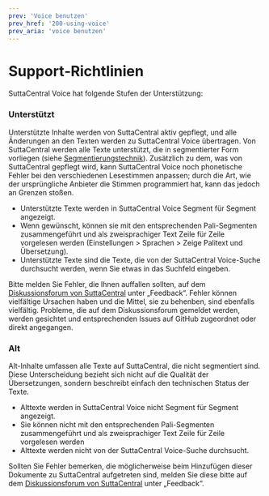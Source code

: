 ```yaml
---
prev: 'Voice benutzen'
prev_href: '200-using-voice'
prev_aria: 'voice benutzen'
---
```

# Support‐Richtlinien
SuttaCentral Voice hat folgende Stufen der Unterstützung:

### Unterstützt

Unterstützte Inhalte werden von SuttaCentral aktiv gepflegt, und alle Änderungen an den Texten werden zu SuttaCentral Voice übertragen. Von SuttaCentral werden alle Texte unterstützt, die in segmentierter Form vorliegen (siehe [Segmentierungstechnik](https://sc-voice.github.io/dhammaregen/docs/voice/segmentierung)). Zusätzlich zu dem, was von SuttaCentral gepflegt wird, kann SuttaCentral Voice noch phonetische Fehler bei den verschiedenen Lesestimmen anpassen; durch die Art, wie der ursprüngliche Anbieter die Stimmen programmiert hat, kann das jedoch an Grenzen stoßen.

* Unterstützte Texte werden in SuttaCentral Voice Segment für Segment angezeigt.
* Wenn gewünscht, können sie mit den entsprechenden Pali-Segmenten zusammengeführt und als zweisprachiger Text Zeile für Zeile vorgelesen werden (Einstellungen > Sprachen > Zeige Palitext und Übersetzung).
* Unterstützte Texte sind die Texte, die von der SuttaCentral Voice-Suche durchsucht werden, wenn Sie etwas in das Suchfeld eingeben.

Bitte melden Sie Fehler, die Ihnen auffallen sollten, auf dem [Diskussionsforum von SuttaCentral](https://discourse.suttacentral.net/) unter „Feedback“. Fehler können vielfältige Ursachen haben und die Mittel, sie zu behenben, sind ebenfalls vielfältig. Probleme, die auf dem Diskussionsforum gemeldet werden, werden gesichtet und entsprechenden Issues auf GitHub zugeordnet oder direkt angegangen.

### Alt

Alt-Inhalte umfassen alle Texte auf SuttaCentral, die nicht segmentiert sind. Diese Unterscheidung bezieht sich nicht auf die Qualität der Übersetzungen, sondern beschreibt einfach den technischen Status der Texte.

* Alttexte werden in SuttaCentral Voice nicht Segment für Segment angezeigt.
* Sie können nicht mit den entsprechenden Pali-Segmenten zusammengeführt und als zweisprachiger Text Zeile für Zeile vorgelesen werden
* Alttexte werden nicht von der SuttaCentral Voice-Suche durchsucht.

Sollten Sie Fehler bemerken, die möglicherweise beim Hinzufügen dieser Dokumente zu SuttaCentral aufgetreten sind, melden Sie diese bitte auf dem [Diskussionsforum von SuttaCentral](https://discourse.suttacentral.net/) unter „Feedback“.
